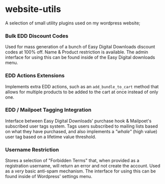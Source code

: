 # website-utils
A selection of small utility plugins used on my wordpress website;

### Bulk EDD Discount Codes
Used for mass generation of a bunch of Easy Digital Downloads discount codes at 100% off. Name & Product restriction is available. The admin interface for using this can be found inside of the Easy Digital downloads menu.

### EDD Actions Extensions
Implements extra EDD actions, such as an `add_bundle_to_cart` method that allows for multiple products to be added to the cart at once instead of only one.

### EDD / Mailpoet Tagging Integration
Interface between Easy Digital Downloads' purchase hook & Mailpoet's subscribed user tags system. Tags users subscribed to mailing lists based on what they have purchased, and also implements a *"whale"* (high value) user tag based on a lifetime value threshold.

### Username Restriction
Stores a selection of "Forbidden Terms" that, when provided as a registration username, will return an error and not create the account. Used as a *very* basic anti-spam mechanism. The interface for using this can be found inside of Wordpress' settings menu.
